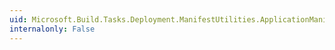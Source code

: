 ```yaml
---
uid: Microsoft.Build.Tasks.Deployment.ManifestUtilities.ApplicationManifest.XmlSupportUrl
internalonly: False
---
```

